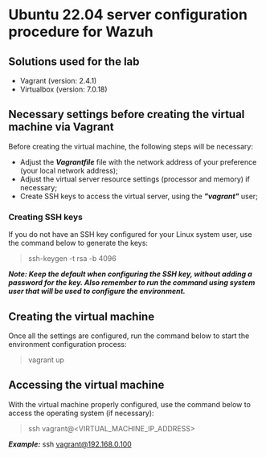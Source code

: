 # Ubuntu 22.04 server configuration procedure for Wazuh
## Solutions used for the lab

- Vagrant (version: 2.4.1)
- Virtualbox (version: 7.0.18)

## Necessary settings before creating the virtual machine via Vagrant

Before creating the virtual machine, the following steps will be necessary:

- Adjust the ***Vagrantfile*** file with the network address of your preference (your local network address);
- Adjust the virtual server resource settings (processor and memory) if necessary;
- Create SSH keys to access the virtual server, using the ***"vagrant"*** user;

### Creating SSH keys
If you do not have an SSH key configured for your Linux system user, use the command below to generate the keys:

> ssh-keygen -t rsa -b 4096

***Note: Keep the default when configuring the SSH key, without adding a password for the key. Also remember to run the command using system user that will be used to configure the environment.***

## Creating the virtual machine

Once all the settings are configured, run the command below to start the environment configuration process:

> vagrant up

## Accessing the virtual machine

With the virtual machine properly configured, use the command below to access the operating system (if necessary):

> ssh vagrant@<VIRTUAL_MACHINE_IP_ADDRESS>

***Example:*** ssh vagrant@192.168.0.100